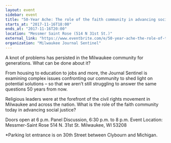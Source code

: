 ```yaml
---
layout: event
sidebar: event
title: "50-Year Ache: The role of the faith community in advancing social justice"
starts_at: "2017-11-16T18:00"
ends_at: "2017-11-16T20:00"
location: "Messmer Saint Rose (514 N 31st St.)"
external_link: "https://www.eventbrite.com/e/50-year-ache-the-role-of-the-faith-community-in-advancing-social-justice-tickets-39402321404"
organization: "Milwaukee Journal Sentinel"
---
```


A knot of problems has persisted in the Milwaukee community for generations. What can be done about it?

From housing to education to jobs and more, the Journal Sentinel is examining complex issues confronting our community to shed light on potential solutions – so that we aren’t still struggling to answer the same questions 50 years from now.

Religious leaders were at the forefront of the civil rights movement in Milwaukee and across the nation. What is the role of the faith community today in advancing social justice?

Doors open at 6 p.m. Panel Discussion, 6:30 p.m. to 8 p.m.
Event Location: Messmer-Saint Rose
514 N. 31st St. Milwaukee, WI 53208

*Parking lot entrance is on 30th Street between Clybourn and Michigan.
